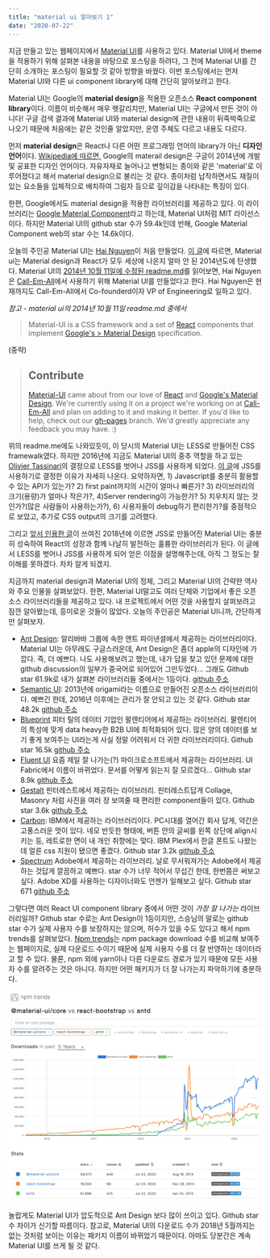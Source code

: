```yaml
---
title: "material ui 알아보기 1"
date: "2020-07-22"
---
```


지금 만들고 있는 웹페이지에서 [Material UI](https://material-ui.com/)를 사용하고 있다. Material UI에서 theme을 적용하기 위해 살펴본 내용을 바탕으로 포스팅을 하려다, 그 전에 Material UI를 간단히 소개하는 포스팅이 필요할 것 같아 방향을 바꿨다. 이번 포스팅에서는 먼저 Material UI와 다른 ui component library에 대해 간단히 알아보려고 한다.

Material UI는 Google의 **material design**을 적용한 오픈소스 **React component library**이다. 이름이 비슷해서 매우 헷갈리지만, Material UI는 구글에서 만든 것이 아니다! 구글 검색 결과에 Material UI와 material design에 관한 내용이 뒤죽박죽으로 나오기 때문에 처음에는 같은 것인줄 알았지만, 운영 주체도 다르고 내용도 다르다.

먼저 **material design**은 React나 다른 어떤 프로그래밍 언어의 library가 아닌 **디자인 언어**이다. [Wikipedia에 따르면,](https://en.wikipedia.org/wiki/Material_Design) Google의 materail design은 구글이 2014년에 개발 및 공표한 디자인 언어이다. 자유자재로 늘어나고 변형되는 종이와 같은 'material'로 이루어졌다고 해서 material design으로 불리는 것 같다. 종이처럼 납작하면서도 재질이 있는 요소들을 입체적으로 배치하여 그림자 등으로 깊이감을 나타내는 특징이 있다.

한편, Google에서도 material design을 적용한 라이브러리를 제공하고 있다. 이 라이브러리는 [Google Material Component](https://github.com/material-components)라고 하는데, Material UI처럼 MIT 라이선스이다. 하지만 Material UI의 github star 수가 59.4k인데 반해, Google Material Component web의 star 수는 14.6k이다.

오늘의 주인공 Material UI는 [Hai Nguyen](https://github.com/hai-cea)이 처음 만들었다. [이 글](https://www.freecodecamp.org/news/meet-your-material-ui-your-new-favorite-user-interface-library-6349a1c88a8c/)에 따르면, Material ui는 Material design과 React가 모두 세상에 나온지 얼마 안 된 2014년도에 탄생했다. Material UI의 [2014년 10월 11일에 수정된 readme.md](https://github.com/hai-cea/material-ui/commit/5fc4521c2321d37eba210cf771cd595bc5facf2f)를 읽어보면, Hai Nguyen은 [Call-Em-All](https://www.call-em-all.com/)에서 사용하기 위해 Material UI를 만들었다고 한다. Hai Nguyen은 현재까지도 Call-Em-All에서 Co-founderd이자 VP of Engineering로 일하고 있다.

_참고 - material ui의 2014년 10월 11일 readme.md 중에서_

> Material-UI is a CSS framework and a set of [React](http://facebook.github.io/react/) components that implement [Google's > Material Design](https://www.google.com/design/spec/material-design/introduction.html) specification.

(중략)

> ## Contribute
>
> [Material-UI](http://callemall.github.io/material-ui/) came about from our love of [React](http://facebook.github.io/react/) and [Google's Material Design](https://www.google.com/design/spec/material-design/introduction.html). We're currently using it on a project we're working on at [Call-Em-All](https://www.call-em-all.com/) and plan on adding to it and making it better. If you'd like to help, check out our [gh-pages](https://github.com/callemall/material-ui/tree/gh-pages) branch. We'd greatly appreciate any feedback you may have. :)

위의 readme.me에도 나와있듯이, 이 당시의 Material UI는 LESS로 만들어진 CSS framewalk였다. 하지만 2016년에 지금도 Material UI의 중추 역할을 하고 있는 [Olivier Tassinari](https://github.com/oliviertassinari)의 결정으로 LESS를 벗어나 JSS를 사용하게 되었다. [이 글](https://github.com/oliviertassinari/a-journey-toward-better-style)에 JSS를 사용하기로 결정한 이유가 자세히 나온다. 요약하자면, 1) Javascript를 충분히 활용할 수 있는 API가 있는가? 2) first paint까지의 시간이 얼마나 빠른가? 3) 라이브러리의 크기(용량)가 얼마나 작은가?, 4)Server rendering이 가능한가? 5) 치우치지 않는 것인가?(많은 사람들이 사용하는가?), 6) 사용자들이 debug하기 편리한가?를 중점적으로 보았고, 추가로 CSS output의 크기를 고려했다.

그리고 [앞서 인용한 글](https://www.freecodecamp.org/news/meet-your-material-ui-your-new-favorite-user-interface-library-6349a1c88a8c/)이 쓰여진 2018년에 이르면 JSS로 만들어진 Material UI는 충분히 성숙하여 React의 성장과 함께 나날히 발전하는 훌륭한 라이브러리가 된다. 이 글에서 LESS를 벗어나 JSS를 사용하게 되어 얻은 이점을 설명해주는데, 아직 그 정도는 잘 이해를 못하겠다. 차차 알게 되겠지.

지금까지 material design과 Material UI의 정체, 그리고 Material UI의 간략한 역사와 주요 인물을 살펴보았다. 한편, Material UI말고도 여러 단체와 기업에서 좋은 오픈소스 라이브러리들을 제공하고 있다. 내 프로젝트에서 어떤 것을 사용할지 살펴보려고 잠깐 알아봤는데, 흥미로운 것들이 많았다. 오늘의 주인공은 Material UI니까, 간단하게만 살펴보자.

- [Ant Design](https://ant.design/): 알리바바 그룹에 속한 앤트 파이낸셜에서 제공하는 라이브러리이다. Material UI는 아무래도 구글스러운데, Ant Design은 좀더 apple의 디자인에 가깝다. 즉, 더 예쁘다. 나도 사용해보려고 했는데, 내가 답을 찾고 있던 문제에 대한 github discussion의 일부가 중국어로 되어있어 그만두었다... 그래도 Github star 61.9k로 내가 살펴본 라이브러리들 중에서는 1등이다. [github 주소](https://github.com/ant-design/ant-design)
- [Semantic UI](https://semantic-ui.com/): 2013년에 origami라는 이름으로 만들어진 오픈소스 라이브러리이다. 예쁘긴 한데, 2016년 이후에는 관리가 잘 안되고 있는 것 같다. Github star 48.2k [github 주소](https://github.com/Semantic-Org/Semantic-UI)
- [Blueprint](https://blueprintjs.com/docs/) 피터 틸의 데이터 기업인 팔렌티어에서 제공하는 라이브러리. 팔렌티어의 특성에 맞게 data heavy한 B2B UI에 최적화되어 있다. 많은 양의 데이터를 보기 좋게 보여주는 UI라는게 사실 정말 어려워서 더 귀한 라이브러리이다. Github star 16.5k [github 주소](https://github.com/palantir/blueprint)
- [Fluent UI](https://developer.microsoft.com/en-us/fluentui#/) 요즘 제일 잘 나가는(?) 마이크로소프트에서 제공하는 라이브러리. UI Fabric에서 이름이 바뀌었다. 문서를 어떻게 읽는지 잘 모르겠다... Github star 8.9k [github 주소](https://github.com/microsoft/fluentui)
- [Gestalt](https://gestalt.netlify.app/#/getting-started/Installation) 핀터레스트에서 제공하는 라이브러리. 핀터레스트답게 Collage, Masonry 처럼 사진을 여러 장 보여줄 때 편리한 component들이 있다. Github star 3.6k [github 주소](https://github.com/pinterest/gestalt)
- [Carbon](https://react.carbondesignsystem.com/?path=/story/accordion--default): IBM에서 제공하는 라이브러리이다. PC시대를 열어간 회사 답게, 약간은 고풍스러운 멋이 있다. 네모 반듯한 형태에, 버튼 안의 글씨를 왼쪽 상단에 align시키는 등, 레트로한 면이 내 개인 취향에는 맞다. IBM Plex에서 한글 폰트도 나왔는데 얼른 css 지원이 됐으면 좋겠다. Github star 3.2k [github 주소](https://github.com/carbon-design-system/carbon)
- [Spectrum](https://opensource.adobe.com/spectrum-css/index.html) Adobe에서 제공하는 라이브러리. 날로 무서워져가는 Adobe에서 제공하는 것답게 깔끔하고 예쁘다. star 수가 너무 적어서 무섭긴 한데, 한번쯤은 써보고 싶다. Adobe XD를 사용하는 디자이너와도 언젠가 일해보고 싶다. Github star 671 [github 주소](https://github.com/adobe/spectrum-css)

그렇다면 여러 React UI component library 중에서 어떤 것이 _가장 잘 나가는_ 라이브러리일까? Github star 수로는 Ant Design이 1등이지만, 스승님의 말로는 github star 수가 실제 사용자 수를 보장하지는 않으며, 허수가 있을 수도 있다고 해서 npm trends를 살펴보았다. [Npm trends](https://www.npmtrends.com/)는 npm package download 수를 비교해 보여주는 웹페이지로, 실제 다운로드 수이기 때문에 실제 사용자 수를 더 잘 반영하는 데이터라고 할 수 있다. 물론, npm 외에 yarn이나 다른 다운로드 경로가 있기 때문에 모든 사용자 수를 알려주는 것은 아니다. 하지만 어떤 패키지가 더 잘 나가는지 파악하기에 충분하다.

![npm trends](../public/images/7_MaterialUI1_npmTrends.png)

놀랍게도 Material UI가 압도적으로 Ant Design 보다 많이 쓰이고 있다. Github star 수 차이가 신기할 따름이다. 참고로, Material UI의 다운로드 수가 2018년 5월까지는 없는 것처럼 보이는 이유는 패키지 이름이 바뀌었기 때문이다. 아마도 당분간은 계속 Material UI를 쓰게 될 것 같다.
